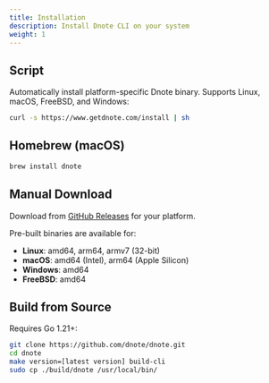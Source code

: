 ```yaml
---
title: Installation
description: Install Dnote CLI on your system
weight: 1
---
```


## Script

Automatically install platform-specific Dnote binary. Supports Linux, macOS, FreeBSD, and Windows:

```bash
curl -s https://www.getdnote.com/install | sh
```

## Homebrew (macOS)

```bash
brew install dnote
```

## Manual Download

Download from [GitHub Releases](https://github.com/dnote/cli/releases) for your platform.

Pre-built binaries are available for:

- **Linux**: amd64, arm64, armv7 (32-bit)
- **macOS**: amd64 (Intel), arm64 (Apple Silicon)
- **Windows**: amd64
- **FreeBSD**: amd64

## Build from Source

Requires Go 1.21+:

```bash
git clone https://github.com/dnote/dnote.git
cd dnote
make version=[latest version] build-cli
sudo cp ./build/dnote /usr/local/bin/
```
